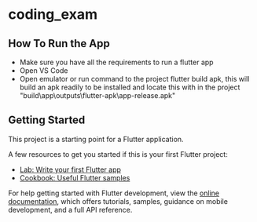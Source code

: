 # coding_exam

## How To Run the App


- Make sure you have all the requirements to run a flutter app
- Open VS Code
- Open emulator or run command to the project flutter build apk, this will build an apk readily to be installed and locate this with in the project "build\app\outputs\flutter-apk\app-release.apk"



## Getting Started

This project is a starting point for a Flutter application.

A few resources to get you started if this is your first Flutter project:

- [Lab: Write your first Flutter app](https://docs.flutter.dev/get-started/codelab)
- [Cookbook: Useful Flutter samples](https://docs.flutter.dev/cookbook)

For help getting started with Flutter development, view the
[online documentation](https://docs.flutter.dev/), which offers tutorials,
samples, guidance on mobile development, and a full API reference.
